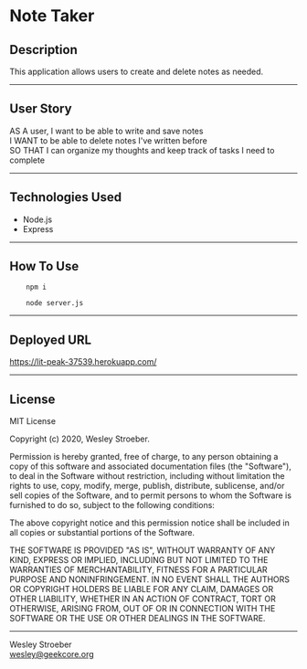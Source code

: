 # Note Taker

## Description
This application allows users to create and delete notes as needed.

---

## User Story
AS A user, I want to be able to write and save notes  
I WANT to be able to delete notes I've written before  
SO THAT I can organize my thoughts and keep track of tasks I need to complete

---

## Technologies Used

- Node.js
- Express

---

## How To Use

```npm/ node
    npm i

    node server.js
```

---

## Deployed URL
<https://lit-peak-37539.herokuapp.com/>

---

## License
MIT License

Copyright (c) 2020, Wesley Stroeber.

Permission is hereby granted, free of charge, to any person obtaining a copy of this software and associated documentation files (the "Software"), to deal in the Software without restriction, including without limitation the rights to use, copy, modify, merge, publish, distribute, sublicense, and/or sell copies of the Software, and to permit persons to whom the Software is furnished to do so, subject to the following conditions:

The above copyright notice and this permission notice shall be included in all copies or substantial portions of the Software.

THE SOFTWARE IS PROVIDED "AS IS", WITHOUT WARRANTY OF ANY KIND, EXPRESS OR IMPLIED, INCLUDING BUT NOT LIMITED TO THE WARRANTIES OF MERCHANTABILITY, FITNESS FOR A PARTICULAR PURPOSE AND NONINFRINGEMENT. IN NO EVENT SHALL THE AUTHORS OR COPYRIGHT HOLDERS BE LIABLE FOR ANY CLAIM, DAMAGES OR OTHER LIABILITY, WHETHER IN AN ACTION OF CONTRACT, TORT OR OTHERWISE, ARISING FROM, OUT OF OR IN CONNECTION WITH THE SOFTWARE OR THE USE OR OTHER DEALINGS IN THE SOFTWARE.

---

Wesley Stroeber  
<wesley@geekcore.org>